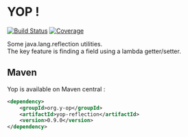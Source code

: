 # YOP ! 
[![Build Status](http://hdmcl.no-ip.org:8081/job/yop.dev_rest-test-MySQL/badge/icon)](http://jenkins.y-op.org/job/yop.dev_rest-test-MySQL/)
[![Coverage](http://hdmcl.no-ip.org:8081/job/yop.dev_rest-test-MySQL/ws/reflection/target/jacoco.svg)](http://jenkins.y-op.org/job/yop.dev_rest-test-MySQL/lastBuild/jacoco)
  
Some java.lang.reflection utilities.  
The key feature is finding a field using a lambda getter/setter.

## Maven
Yop is available on Maven central :  
```xml
<dependency>
    <groupId>org.y-op</groupId>
    <artifactId>yop-reflection</artifactId>
    <version>0.9.0</version>
</dependency>
```  